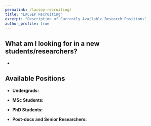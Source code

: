 ```yaml
---
permalink: /lacsep-recruiting/
title: "LACSEP Recruiting"
excerpt: "Description of Currently Available Research Positions"
author_profile: true
---
```


## What am I looking for in a new students/researchers?
* 

## Available Positions

* **Undergrads:** 

* **MSc Students:** 

* **PhD Students:** 

* **Post-docs and Senior Researchers:** 
 